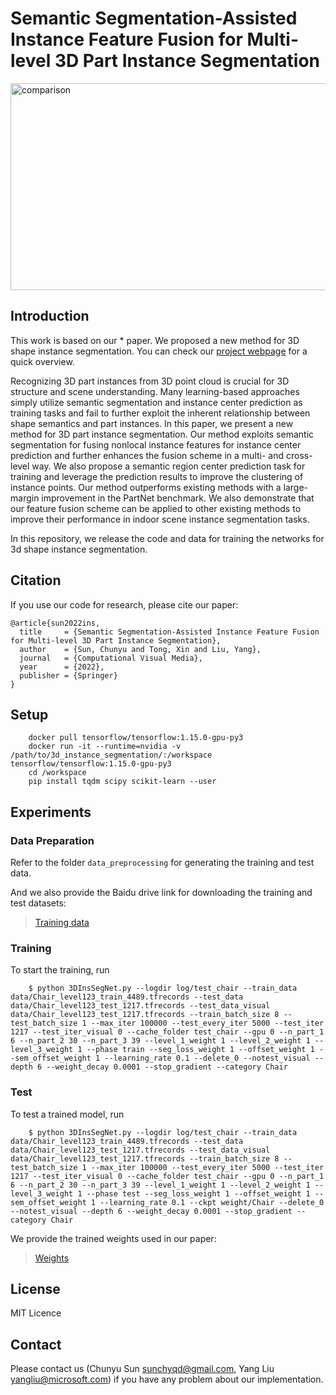 # Semantic Segmentation-Assisted Instance Feature Fusion for Multi-level 3D Part Instance Segmentation

<img src="comparison.png" alt="comparison" width=800px; height=331px;/>


## Introduction

This work is based on our * paper. We proposed a new method for 3D shape instance segmentation. You can check our [project webpage](https://isunchy.github.io/projects/3d_instance_segmentation.html) for a quick overview.

Recognizing 3D part instances from 3D point cloud is crucial for 3D structure and scene understanding. Many learning-based approaches simply utilize semantic segmentation and instance center prediction as training tasks and fail to further exploit the inherent relationship between shape semantics and part instances. In this paper, we present a new method for 3D part instance segmentation. Our method exploits semantic segmentation for fusing nonlocal instance features for instance center prediction and further enhances the fusion scheme in a multi- and cross-level way. We also propose a semantic region center prediction task for training and leverage the prediction results to improve the clustering of instance points. Our method outperforms existing methods with a large-margin improvement in the PartNet benchmark. We also demonstrate that our feature fusion scheme can be applied to other existing methods to improve their performance in indoor scene instance segmentation tasks.

In this repository, we release the code and data for training the networks for 3d shape instance segmentation.

## Citation

If you use our code for research, please cite our paper:
```
@article{sun2022ins,
  title     = {Semantic Segmentation-Assisted Instance Feature Fusion for Multi-level 3D Part Instance Segmentation},
  author    = {Sun, Chunyu and Tong, Xin and Liu, Yang},
  journal   = {Computational Visual Media},
  year      = {2022},
  publisher = {Springer}
}
```

## Setup


        docker pull tensorflow/tensorflow:1.15.0-gpu-py3
        docker run -it --runtime=nvidia -v /path/to/3d_instance_segmentation/:/workspace tensorflow/tensorflow:1.15.0-gpu-py3
        cd /workspace
        pip install tqdm scipy scikit-learn --user


## Experiments


### Data Preparation

Refer to the folder `data_preprocessing` for generating the training and test data.

And we also provide the Baidu drive link for downloading the training and test datasets:

>[Training data](https://pan.baidu.com/s/1IQoUcak971ENxQQNfn0Q0w?pwd=3ins)


### Training

To start the training, run

        $ python 3DInsSegNet.py --logdir log/test_chair --train_data data/Chair_level123_train_4489.tfrecords --test_data data/Chair_level123_test_1217.tfrecords --test_data_visual data/Chair_level123_test_1217.tfrecords --train_batch_size 8 --test_batch_size 1 --max_iter 100000 --test_every_iter 5000 --test_iter 1217 --test_iter_visual 0 --cache_folder test_chair --gpu 0 --n_part_1 6 --n_part_2 30 --n_part_3 39 --level_1_weight 1 --level_2_weight 1 --level_3_weight 1 --phase train --seg_loss_weight 1 --offset_weight 1 --sem_offset_weight 1 --learning_rate 0.1 --delete_0 --notest_visual --depth 6 --weight_decay 0.0001 --stop_gradient --category Chair

### Test

To test a trained model, run

        $ python 3DInsSegNet.py --logdir log/test_chair --train_data data/Chair_level123_train_4489.tfrecords --test_data data/Chair_level123_test_1217.tfrecords --test_data_visual data/Chair_level123_test_1217.tfrecords --train_batch_size 8 --test_batch_size 1 --max_iter 100000 --test_every_iter 5000 --test_iter 1217 --test_iter_visual 0 --cache_folder test_chair --gpu 0 --n_part_1 6 --n_part_2 30 --n_part_3 39 --level_1_weight 1 --level_2_weight 1 --level_3_weight 1 --phase test --seg_loss_weight 1 --offset_weight 1 --sem_offset_weight 1 --learning_rate 0.1 --ckpt weight/Chair --delete_0 --notest_visual --depth 6 --weight_decay 0.0001 --stop_gradient --category Chair

We provide the trained weights used in our paper:

>[Weights](https://pan.baidu.com/s/1EumXaBohQ0p9daw9R5xhLQ?pwd=3ins)



## License

MIT Licence

## Contact

Please contact us (Chunyu Sun sunchyqd@gmail.com, Yang Liu yangliu@microsoft.com) if you have any problem about our implementation.

